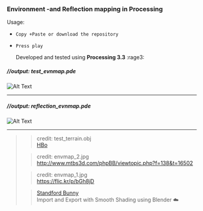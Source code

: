 ### Environment -and Reflection mapping in Processing 


Usage:   
* `Copy +Paste or download the repository`
* `Press play`  


   Developed and tested using __Processing 3.3__  :rage3:


##### //output: test_evnmap.pde  

![Alt Text](https://68.media.tumblr.com/687befef294bf10bc456b42a151c4b33/tumblr_oqe0xdGFMy1tvt5h8o1_540.gif)
***

##### //output: reflection_evnmap.pde  
![Alt Text](https://68.media.tumblr.com/12856c410d591ac370a9ea3f9d8aae72/tumblr_oqfky81Rlc1tvt5h8o1_540.gif)

***
>                                                                   
>> credit: test_terrain.obj                                         
> [HBo](https://forum.processing.org/two/profile/HBo)               
>                                                                   
>> credit: envmap_2.jpg                                             
> http://www.mtbs3d.com/phpBB/viewtopic.php?f=138&t=16502           
>                                                                   
>> credit: envmap_1.jpg                                             
> https://flic.kr/p/bGh8jD                                          
>                                                                   
>> [Standford Bunny](https://en.wikipedia.org/wiki/Stanford_bunny)  
> Import and Export with Smooth Shading using Blender :cloud:         
>
